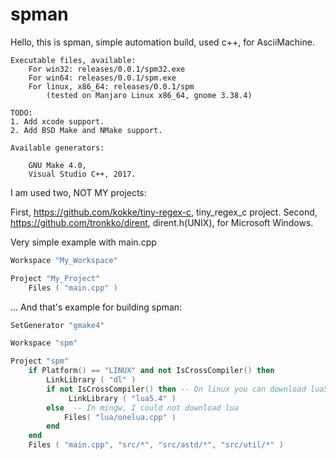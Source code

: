 # spman
Hello, this is spman, simple automation build, used c++, for AsciiMachine.
```
Executable files, available: 
    For win32: releases/0.0.1/spm32.exe
    For win64: releases/0.0.1/spm.exe
    For linux, x86_64: releases/0.0.1/spm
        (tested on Manjaro Linux x86_64, gnome 3.38.4)
```
```
TODO:
1. Add xcode support.
2. Add BSD Make and NMake support. 
```
   
```
Available generators:

    GNU Make 4.0,
    Visual Studio C++, 2017.
```

I am used two, NOT MY projects:

First, https://github.com/kokke/tiny-regex-c, tiny_regex_c project.
Second, https://github.com/tronkko/dirent, dirent.h(UNIX), for Microsoft Windows.

Very simple example with main.cpp
```lua
Workspace "My_Workspace"

Project "My_Project"
    Files ( "main.cpp" )
```

... And that's example for building spman:
```lua
SetGenerator "gmake4"

Workspace "spm"

Project "spm"
    if Platform() == "LINUX" and not IsCrossCompiler() then
        LinkLibrary ( "dl" )
        if not IsCrossCompiler() then -- On linux you can download lua5.4.so
             LinkLibrary ( "lua5.4" ) 
        else  -- In mingw, I could not download lua
            Files( "lua/onelua.cpp" )
        end
    end
    Files ( "main.cpp", "src/*", "src/astd/*", "src/util/*" )
```

